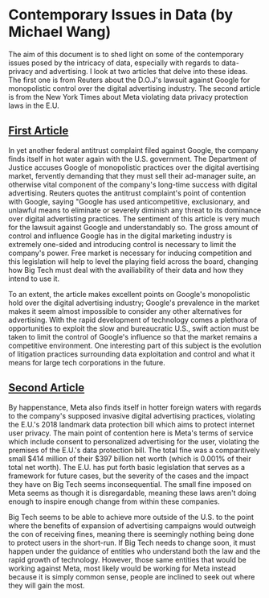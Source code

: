 # Contemporary Issues in Data (by Michael Wang)
The aim of this document is to shed light on some of the contemporary issues posed by the intricacy of data, especially with regards to data-privacy and advertising. I look at two articles that delve into these ideas. The first one is from Reuters about the D.O.J's lawsuit against Google for monopolistic control over the digital advertising industry. The second article is from the New York Times about Meta violating data privacy protection laws in the E.U. 
## [First Article](https://www.reuters.com/technology/us-set-sue-google-be-joined-by-about-eight-states-sources-2023-01-24/)

In yet another federal antitrust complaint filed against Google, the company finds itself in hot water again with the U.S. government. The Department of Justice accuses Google of monopolistic practices over the digital avertising market, fervently demanding that they must sell their ad-manager suite, an otherwise vital component of the company's long-time success with digital advertising. Reuters quotes the antitrust complaint's point of contention with Google, saying "Google has used anticompetitive, exclusionary, and unlawful means to eliminate or severely diminish any threat to its dominance over digital advertisting practices. The sentiment of this article is very much for the lawsuit against Google and understandably so. The gross amount of control and influence Google has in the digital marketing industry is extremely one-sided and introducing control is necessary to limit the company's power. Free market is necessary for inducing competition and this legislation will help to level the playing field across the board, changing how Big Tech must deal with the availiability of their data and how they intend to use it.     

To an extent, the article makes excellent points on Google's monopolistic hold over the digital advertising industry; Google's prevalence in the market makes it seem almost impossible to consider any other alternatives for advertising. With the rapid development of technology comes a plethora of opportunities to exploit the slow and bureaucratic U.S., swift action must be taken to limit the control of Google's influence so that the market remains a competitive environment. One interesting part of this subject is the evolution of litigation practices surrounding data exploitation and control and what it means for large tech corporations in the future.       

## [Second Article](https://www.nytimes.com/2023/01/04/technology/meta-facebook-eu-gdpr.html)
By happenstance, Meta also finds itself in hotter foreign waters with regards to the company's supposed invasive digital advertising practices, violating the E.U.'s 2018 landmark data protection bill which aims to protect internet user privacy. The main point of contention here is Meta's terms of service which include consent to personalized advertising for the user, violating the premises of the E.U.'s data protection bill. The total fine was a comparitively small $414 million of their $397 billion net worth (which is 0.001% of their total net worth). The E.U. has put forth basic legislation that serves as a framework for future cases, but the severity of the cases and the impact they have on Big Tech seems inconsequential. The small fine imposed on Meta seems as though it is disregardable, meaning these laws aren't doing enough to inspire enough change from within these companies. 

Big Tech seems to be able to achieve more outside of the U.S. to the point where the benefits of expansion of advertising campaigns would outweigh the con of receiving fines, meaning there is seemingly nothing being done to protect users in the short-run. If Big Tech needs to change soon, it must happen under the guidance of entities who understand both the law and the rapid growth of technology. However, those same entities that would be working against Meta, most likely would be working for Meta instead because it is simply common sense, people are inclined to seek out where they will gain the most. 